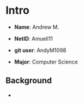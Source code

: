 # Intro

- **Name**: Andrew M.

- **NetID**: Amuell11

- **git user**: AndyM1098

- **Major**: Computer Science

## Background

-
